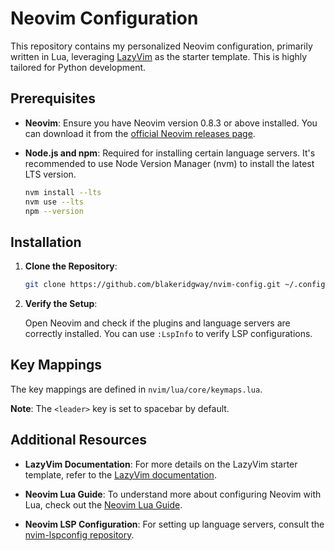 # Neovim Configuration

This repository contains my personalized Neovim configuration, primarily written in Lua, leveraging [LazyVim](https://github.com/LazyVim/LazyVim) as the starter template. This is highly tailored for Python development.

## Prerequisites

- **Neovim**: Ensure you have Neovim version 0.8.3 or above installed. You can download it from the [official Neovim releases page](https://github.com/neovim/neovim/releases).

- **Node.js and npm**: Required for installing certain language servers. It's recommended to use Node Version Manager (nvm) to install the latest LTS version.

  ```bash
  nvm install --lts
  nvm use --lts
  npm --version
  ```

## Installation

1. **Clone the Repository**:

   ```bash
   git clone https://github.com/blakeridgway/nvim-config.git ~/.config/nvim
   ```
2. **Verify the Setup**:

   Open Neovim and check if the plugins and language servers are correctly installed. You can use `:LspInfo` to verify LSP configurations.

## Key Mappings

The key mappings are defined in `nvim/lua/core/keymaps.lua`.

**Note**: The `<leader>` key is set to spacebar by default.

## Additional Resources

- **LazyVim Documentation**: For more details on the LazyVim starter template, refer to the [LazyVim documentation](https://lazyvim.github.io/).

- **Neovim Lua Guide**: To understand more about configuring Neovim with Lua, check out the [Neovim Lua Guide](https://github.com/nanotee/nvim-lua-guide).

- **Neovim LSP Configuration**: For setting up language servers, consult the [nvim-lspconfig repository](https://github.com/neovim/nvim-lspconfig).
